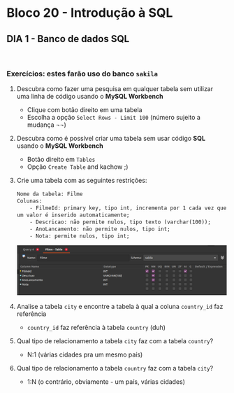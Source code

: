 # **Bloco 20 -** Introdução à SQL

## DIA 1 - Banco de dados SQL

&nbsp;

### **Exercícios:** estes farão uso do banco `sakila`

1. Descubra como fazer uma pesquisa em qualquer tabela sem utilizar uma linha de código usando o **MySQL Workbench**
	* Clique com botão direito em uma tabela
	* Escolha a opção `Select Rows - Limit 100` (número sujeito a mudança ¬¬)

2. Descubra como é possível criar uma tabela sem usar código **SQL** usando o **MySQL Workbench**
	* Botão direito em `Tables`
	* Opção `Create Table` and kachow ;)

3. Crie uma tabela com as seguintes restrições:
	```
	Nome da tabela: Filme
	Colunas:
		- FilmeId: primary key, tipo int, incrementa por 1 cada vez que um valor é inserido automaticamente;
		- Descricao: não permite nulos, tipo texto (varchar(100));
		- AnoLancamento: não permite nulos, tipo int;
		- Nota: permite nulos, tipo int;
	```
	![Configurações da tabela](table-config.png)

4. Analise a tabela `city` e encontre a tabela à qual a coluna `country_id` faz referência
	* `country_id` faz referência à tabela `country` (duh)

5. Qual tipo de relacionamento a tabela `city` faz com a tabela `country`?
	* N:1 (várias cidades pra um mesmo país)

6. Qual tipo de relacionamento a tabela `country` faz com a tabela `city`?
	* 1:N (o contrário, obviamente - um país, várias cidades)